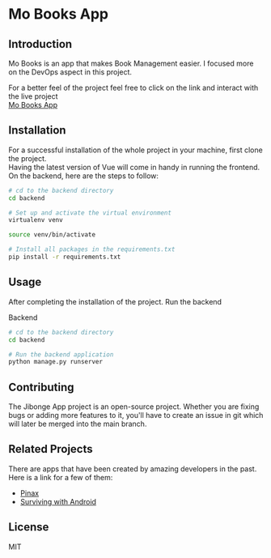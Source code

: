 # Mo Books App

## Introduction
Mo Books is an app that makes Book Management easier. I focused more on the DevOps aspect in this project.

For a better feel of the project feel free to click on the link and interact with the live project
<br>[Mo Books App](https://mobook.ronnykerosi.tech/books/)


## Installation
For a successful installation of the whole project in your machine, first clone the project. <br>
Having the latest version of Vue will come in handy in running the frontend.<br>
On the backend, here are the steps to follow:

```bash
# cd to the backend directory
cd backend

# Set up and activate the virtual environment
virtualenv venv

source venv/bin/activate

# Install all packages in the requirements.txt
pip install -r requirements.txt
```

## Usage
After completing the installation of the project. Run the backend

Backend
``` bash
# cd to the backend directory
cd backend

# Run the backend application
python manage.py runserver
```


## Contributing
The Jibonge App project is an open-source project. Whether you are fixing bugs or adding more features to it, you'll have to create an issue in git which will later be merged into the main branch.

## Related Projects
There are apps that have been created by amazing developers in the past. Here is a link for a few of them: <br>
 - [Pinax](https://github.com/pinax/pinax)
 - [Surviving with Android](https://github.com/survivingwithandroid/Swa-app)

## License
MIT